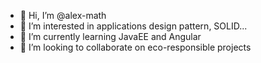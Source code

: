 - 👋 Hi, I’m @alex-math
- 👀 I’m interested in applications design pattern, SOLID...
- 🌱 I’m currently learning JavaEE and Angular
- 💞️ I’m looking to collaborate on eco-responsible projects

<!---
alex-math/alex-math is a ✨ special ✨ repository because its `README.md` (this file) appears on your GitHub profile.
You can click the Preview link to take a look at your changes.
--->
